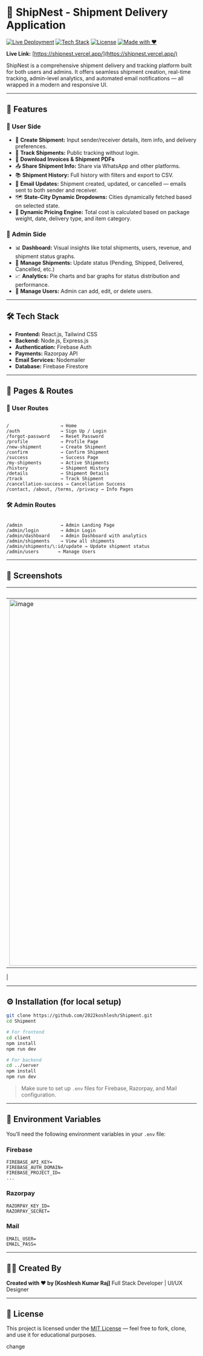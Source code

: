 # 🚚 ShipNest - Shipment Delivery Application

[![Live Deployment](https://img.shields.io/badge/Live%20App-shipnest.vercel.app-brightgreen?style=for-the-badge)](https://shipnest.vercel.app/)
[![Tech Stack](https://img.shields.io/badge/Stack-React%2C%20Node.js%2C%20Firebase-blueviolet?style=for-the-badge)](#tech-stack)
[![License](https://img.shields.io/badge/License-MIT-blue?style=for-the-badge)](#license)
[![Made with ❤️](https://img.shields.io/badge/Made%20with-%E2%9D%A4-red?style=for-the-badge)](#created-by)

**Live Link:** [https://shipnest.vercel.app/](https://shipnest.vercel.app/)

ShipNest is a comprehensive shipment delivery and tracking platform built for both users and admins. It offers seamless shipment creation, real-time tracking, admin-level analytics, and automated email notifications — all wrapped in a modern and responsive UI.

---

## 📌 Features

### 👤 User Side
- 🚀 **Create Shipment:** Input sender/receiver details, item info, and delivery preferences.
- 📍 **Track Shipments:** Public tracking without login.
- 🧾 **Download Invoices & Shipment PDFs**
- 📤 **Share Shipment Info:** Share via WhatsApp and other platforms.
- 📚 **Shipment History:** Full history with filters and export to CSV.
- 🔔 **Email Updates:** Shipment created, updated, or cancelled — emails sent to both sender and receiver.
- 🗺️ **State-City Dynamic Dropdowns:** Cities dynamically fetched based on selected state.
- 💸 **Dynamic Pricing Engine:** Total cost is calculated based on package weight, date, delivery type, and item category.

### 🔐 Admin Side
- 📊 **Dashboard:** Visual insights like total shipments, users, revenue, and shipment status graphs.
- 📝 **Manage Shipments:** Update status (Pending, Shipped, Delivered, Cancelled, etc.)
- 📈 **Analytics:** Pie charts and bar graphs for status distribution and performance.
- 📝 **Manage Users:** Admin can add, edit, or delete users.

---

## 🛠️ Tech Stack

- **Frontend:** React.js, Tailwind CSS
- **Backend:** Node.js, Express.js
- **Authentication:** Firebase Auth
- **Payments:** Razorpay API
- **Email Services:** Nodemailer
- **Database:** Firebase Firestore

---

## 🧭 Pages & Routes

### 👥 User Routes
```

/                   → Home
/auth               → Sign Up / Login
/forgot-password    → Reset Password
/profile            → Profile Page
/new-shipment       → Create Shipment
/confirm            → Confirm Shipment
/success            → Success Page
/my-shipments       → Active Shipments
/history            → Shipment History
/details            → Shipment Details
/track              → Track Shipment
/cancellation-success → Cancellation Success
/contact, /about, /terms, /privacy → Info Pages

```

### 🛠️ Admin Routes
```

/admin              → Admin Landing Page
/admin/login        → Admin Login
/admin/dashboard    → Admin Dashboard with analytics
/admin/shipments    → View all shipments
/admin/shipments/\:id/update → Update shipment status
/admin/users       → Manage Users

````

---

## 📸 Screenshots

| Dashboard | All Shipments | User Homepage | Active Shipments |
|----------|---------------|---------------|---------|
| <img width="1918" height="969" alt="image" src="https://github.com/user-attachments/assets/1f48a18c-86d4-4155-92f6-1e11e7db387d" /> | <img width="1919" height="970" alt="image" src="https://github.com/user-attachments/assets/46462d24-5662-4a0d-9421-e5d0d6ef0f97" />| <img width="1918" height="965" alt="image" src="https://github.com/user-attachments/assets/b4fef785-1c39-4123-90fa-c0f6baac441a" /> | <img width="1871" height="970" alt="image" src="https://github.com/user-attachments/assets/279cc7f2-6c61-4fbd-a2bb-64dd86f7f37a" />
 |

---

## ⚙️ Installation (for local setup)

```bash
git clone https://github.com/2022koshlesh/Shipment.git
cd Shipment

# For frontend
cd client
npm install
npm run dev

# For backend
cd ../server
npm install
npm run dev
````

> Make sure to set up `.env` files for Firebase, Razorpay, and Mail configuration.

---

## 🔐 Environment Variables

You’ll need the following environment variables in your `.env` file:

### Firebase

```
FIREBASE_API_KEY=
FIREBASE_AUTH_DOMAIN=
FIREBASE_PROJECT_ID=
...
```

### Razorpay

```
RAZORPAY_KEY_ID=
RAZORPAY_SECRET=
```

### Mail

```
EMAIL_USER=
EMAIL_PASS=
```

---

## 🧑‍💻 Created By

**Created with ❤️ by [Koshlesh Kumar Raj]**
Full Stack Developer | UI/UX Designer

---

## 📄 License

This project is licensed under the [MIT License](LICENSE) — feel free to fork, clone, and use it for educational purposes.


change